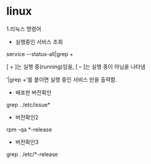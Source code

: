 # linux

1.리눅스 명령어

* 실행중인 서비스 조회

service --status-all|grep +

[ + ]는 실행 중(running)임을, [ – ]는 실행 중이 아님을 나타냄

‘|grep +’를 붙이면 실행 중인 서비스 만을 출력함.

* 배포판 버전확인

grep . /etc/issue*

* 버전확인2

rpm -qa *-release

* 버전확인3

grep . /etc/*-release
